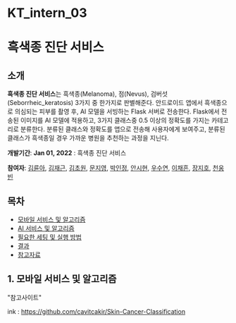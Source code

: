 # KT_intern_03 

# 흑색종 진단 서비스

## 소개
**흑색종 진단 서비스**는 흑색종(Melanoma), 점(Nevus), 검버섯(Seborrheic_keratosis) 3가지 중 한가지로 판별해준다. 안드로이드 앱에서 흑색종으로 의심되는 피부를 촬영 후, AI 모델을 서빙하는 Flask 서버로 전송한다. Flask에서 전송된 이미지를 AI 모델에 적용하고, 3가지 클래스중 0.5 이상의 정확도를 가지는 카테고리로 분류한다. 분류된 클래스와 정확도를 앱으로 전송해 사용자에게 보여주고, 분류된 클래스가 흑색종일 경우 가까운 병원을 추천하는 과정을 지닌다. 

**개발기간**: __Jan 01, 2022__ : 흑색종 진단 서비스 

**참여자**: [김륜아](https://github.com/lena-for-world), [김재근](https://github.com/12zzzz12), [김초원](https://github.com/cwaa079), [문지영](https://github.com/94MOONJI), [박인정](https://github.com/injjeong), [안시현](https://github.com/ashnnn98), [우수연](https://github.com/WSY0000), [이채흔](https://github.com/chaeheun), [장지호](https://github.com/twa04047), [천웅빈](https://github.com/woong223)
 

## 목차
* [모바일 서비스 및 알고리즘](#1모바일-서비스-및-알고리즘)
* [AI 서비스 및 알고리즘]()
* [필요한 세팅 및 실행 방법]()
* [결과]()
* [참고자료]()

## 1. 모바일 서비스 및 알고리즘 



















"참고사이트"

ink : https://github.com/cavitcakir/Skin-Cancer-Classification



